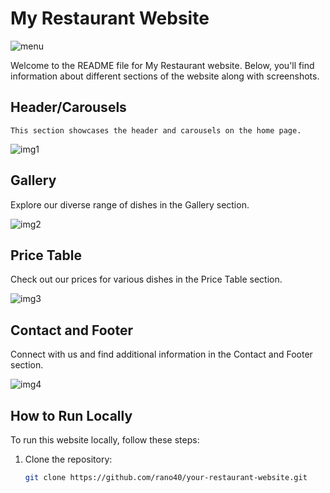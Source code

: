 # My Restaurant Website

![menu](https://github.com/rano40/myRestaurant/assets/110556831/0476b24c-3470-4cd0-b5ee-c4af8236c1ee)

Welcome to the README file for My Restaurant website. Below, you'll find information about different sections of the website along with screenshots.

## Header/Carousels
    This section showcases the header and carousels on the home page.

![img1](https://github.com/rano40/myRestaurant/assets/110556831/8c95d006-bea3-4568-8235-e9e63638b718)

## Gallery

Explore our diverse range of dishes in the Gallery section.

![img2](https://github.com/rano40/myRestaurant/assets/110556831/302db2ef-b58f-4866-a092-9f9e2e9d9e43)

## Price Table

Check out our prices for various dishes in the Price Table section.

![img3](https://github.com/rano40/myRestaurant/assets/110556831/9695c4a1-991e-475f-a8ba-4b67e84726aa)

## Contact and Footer

Connect with us and find additional information in the Contact and Footer section.

![img4](https://github.com/rano40/myRestaurant/assets/110556831/79d31022-8cf1-449b-af25-0bb46ea94821)

## How to Run Locally

To run this website locally, follow these steps:

1. Clone the repository:

   ```bash
   git clone https://github.com/rano40/your-restaurant-website.git
